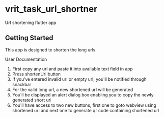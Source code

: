 # vrit_task_url_shortner

Url shortening flutter app

## Getting Started

This app is designed to shorten the long urls.

User Documentation
1. First copy any url and paste it into available text field in app
2. Press shortenUrl button
3. If you've entered invalid url or empty url, you'll be notified through snackbar
4. For the valid long url, a new shortened url will be generated
5. You'll be displayed an alert dialog box enabling you to copy the newly generated short url
6. You'll have access to two new buttons, first one to goto webview using shortened url and next one to generate qr code containing shortened url
